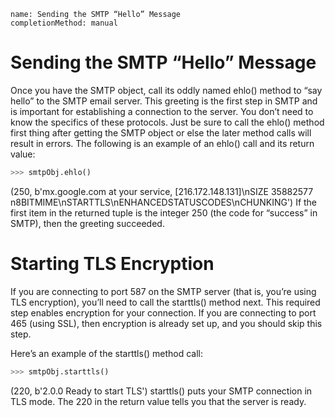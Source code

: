 ```ngMeta
name: Sending the SMTP “Hello” Message
completionMethod: manual
```
# Sending the SMTP “Hello” Message
Once you have the SMTP object, call its oddly named ehlo() method to “say hello” to the SMTP email server. This greeting is the first step in SMTP and is important for establishing a connection to the server. You don’t need to know the specifics of these protocols. Just be sure to call the ehlo() method first thing after getting the SMTP object or else the later method calls will result in errors. The following is an example of an ehlo() call and its return value:

```python
>>> smtpObj.ehlo()
```
(250, b'mx.google.com at your service, [216.172.148.131]\nSIZE 35882577\
n8BITMIME\nSTARTTLS\nENHANCEDSTATUSCODES\nCHUNKING')
If the first item in the returned tuple is the integer 250 (the code for “success” in SMTP), then the greeting succeeded.
# Starting TLS Encryption
If you are connecting to port 587 on the SMTP server (that is, you’re using TLS encryption), you’ll need to call the starttls() method next. This required step enables encryption for your connection. If you are connecting to port 465 (using SSL), then encryption is already set up, and you should skip this step.

Here’s an example of the starttls() method call:

```python
>>> smtpObj.starttls()
```
(220, b'2.0.0 Ready to start TLS')
starttls() puts your SMTP connection in TLS mode. The 220 in the return value tells you that the server is ready.


